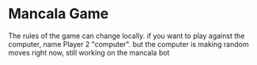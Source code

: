 # Mancala Game

The rules of the game can change locally. 
if you want to play against the computer, name Player 2 "computer". but the computer is making random moves right now, still working on the mancala bot
